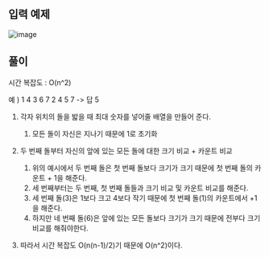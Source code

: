 입력 예제 
---------------

![image](https://user-images.githubusercontent.com/64742982/158796940-a23596f9-7145-431c-b107-531f295f7654.png)


풀이
-----------------

시간 복잡도 : O(n^2)

예 ) 1 4 3 6 7 2 4 5 7 -> 답 5 

1. 각자 위치의 돌을 밟을 때 최대 숫자를 넣어줄 배열을 만들어 준다.  
    1. 모든 돌이 자신은 지나기 때문에 1로 초기화

2. 두 번째 돌부터 자신의 앞에 있는 모든 돌에 대한 크기 비교 + 카운트 비교
    1. 위의 예시에서 두 번째 돌은 첫 번째 돌보다 크기가 크기 때문에 첫 번째 돌의 카운트 + 1을 해준다.
    2. 세 번째부터는 두 번째, 첫 번째 돌들과 크기 비교 및 카운트 비교를 해준다.
    3. 세 번째 돌(3)은 1보다 크고 4보다 작기 때문에 첫 번째 돌(1)의 카운트에서 +1을 해준다.
    4. 하지만 네 번째 돌(6)은 앞에 있는 모든 돌보다 크기가 크기 때문에 전부다 크기 비교를 해줘야한다.
 
 3. 따라서 시간 복잡도 O(n(n-1)/2)기 때문에 O(n^2)이다. 
